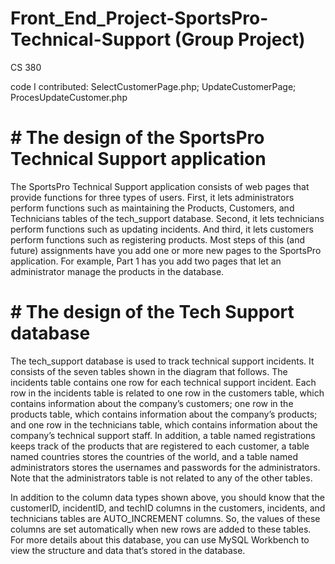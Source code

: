 # Front_End_Project-SportsPro-Technical-Support (Group Project)
CS 380

code I contributed: SelectCustomerPage.php; UpdateCustomerPage; ProcesUpdateCustomer.php


# #  The design of the SportsPro Technical Support application
The SportsPro Technical Support application consists of web pages that provide functions for three types of users. First, it lets administrators perform functions such as maintaining the Products, Customers, and Technicians tables of the tech_support database. Second, it lets technicians perform functions such as updating incidents. And third, it lets customers perform functions such as registering products.
Most steps of this (and future) assignments have you add one or more new pages to the SportsPro application. For example, Part 1 has you add two pages that let an administrator manage the products in the database. 

# # The design of the Tech Support database
The tech_support database is used to track technical support incidents. It consists of the seven tables shown in the diagram that follows. The incidents table contains one row for each technical support incident. Each row in the incidents table is related to one row in the customers table, which contains information about the company’s customers; one row in the products table, which contains information about the company’s products; and one row in the technicians table, which contains information about the company’s technical support staff.
In addition, a table named registrations keeps track of the products that are registered to each customer, a table named countries stores the countries of the world, and a table named administrators stores the usernames and passwords for the administrators. Note that the administrators table is not related to any of the other tables.
 
In addition to the column data types shown above, you should know that the customerID, incidentID, and techID columns in the customers, incidents, and technicians tables are AUTO_INCREMENT columns. So, the values of these columns are set automatically when new rows are added to these tables. For more details about this database, you can use MySQL Workbench to view the structure and data that’s stored in the database.
